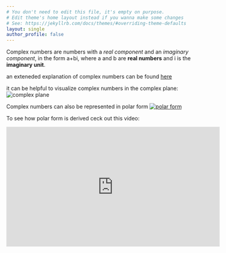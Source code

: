 ```yaml
---
# You don't need to edit this file, it's empty on purpose.
# Edit theme's home layout instead if you wanna make some changes
# See: https://jekyllrb.com/docs/themes/#overriding-theme-defaults
layout: single
author_profile: false
---
```


Complex numbers are numbers with a *real component* and an *imaginary component*, in the form a+bi, where a and b are **real numbers** and i is the **imaginary unit**.

an exteneded explanation of complex numbers can be found [here](https://en.wikipedia.org/wiki/Complex_number)

it can be helpful to visualize complex numbers in the complex plane:
![complex plane](https://upload.wikimedia.org/wikipedia/commons/5/5d/Imaginarynumber2.PNG)

Complex numbers can also be represented in polar form
[![polar form](https://www.onlinemath4all.com/images/polarform4.png)](https://en.wikipedia.org/wiki/Polar_coordinate_system)

To see how polar form is derived ceck out this video:
<iframe width="560" height="315" src="https://www.youtube.com/embed/lFT2hwsCMls?si=XLJKBa_SXol_bQ_D" title="YouTube video player" frameborder="0" allow="accelerometer; autoplay; clipboard-write; encrypted-media; gyroscope; picture-in-picture; web-share" referrerpolicy="strict-origin-when-cross-origin" allowfullscreen></iframe>


